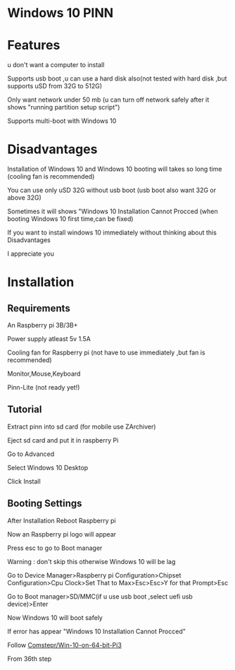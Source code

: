 # Windows 10 PINN

# Features
u don't want a computer to install

Supports usb boot ,u can use a hard disk also(not tested with hard disk ,but supports uSD from 32G to 512G)

Only want network under 50 mb (u can turn off network safely after it shows "running partition setup script")

Supports multi-boot with Windows 10
# Disadvantages
Installation of Windows 10 and Windows 10 booting will takes so long time (cooling fan is recommended)

You can use only uSD 32G without usb boot (usb boot also want 32G or above 32G)

Sometimes it will shows "Windows 10 Installation Cannot Procced (when booting Windows 10 first time,can be fixed)

If you want to install windows 10 immediately without thinking about this Disadvantages

I appreciate you
# Installation
## Requirements
An Raspberry pi 3B/3B+

Power supply atleast 5v 1.5A

Cooling fan for Raspberry pi (not have to use immediately ,but fan is recommended)

Monitor,Mouse,Keyboard

Pinn-Lite (not ready yet!)

## Tutorial
Extract pinn into sd card (for mobile use ZArchiver)

Eject sd card and put it in raspberry Pi

Go to Advanced

Select Windows 10 Desktop

Click Install
## Booting Settings
After Installation Reboot Raspberry pi

Now an Raspberry pi logo will appear

Press esc to go to Boot manager

Warning : don't skip this otherwise Windows 10 will be lag

Go to Device Manager>Raspberry pi Configuration>Chipset Configuration>Cpu Clock>Set That to Max>Esc>Esc>Y for that Prompt>Esc

Go to Boot manager>SD/MMC(if u use usb boot ,select uefi usb device)>Enter

Now Windows 10 will boot safely

If error has appear "Windows 10 Installation Cannot Procced"

Follow [Comstepr/Win-10-on-64-bit-Pi3](github.com/Comstepr/Win-10-on-64-bit-Pi3)

From 36th step
